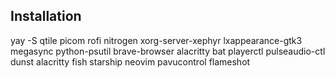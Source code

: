
## Installation
  yay -S qtile picom rofi nitrogen xorg-server-xephyr lxappearance-gtk3 megasync python-psutil brave-browser alacritty bat playerctl pulseaudio-ctl dunst alacritty fish starship neovim pavucontrol flameshot
